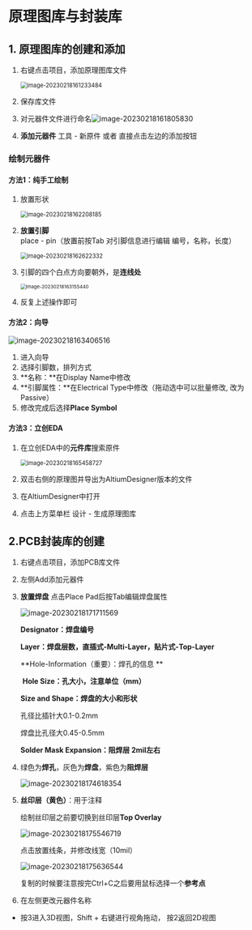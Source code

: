 # 原理图库与封装库

## 1. 原理图库的创建和添加

1. 右键点击项目，添加原理图库文件

    <img src="assets/image-20230218161233484.png" alt="image-20230218161233484" style="zoom:80%;" />

2. 保存库文件

3. 对元器件文件进行命名![image-20230218161805830](assets/image-20230218161805830.png)

4. **添加元器件**  工具 - 新原件 或者 直接点击左边的添加按钮

### 绘制元器件

#### 方法1：纯手工绘制

1. 放置形状

    <img src="assets/image-20230218162208185.png" alt="image-20230218162208185" style="zoom:80%;" />

2. **放置引脚**   place - pin（放置前按Tab 对引脚信息进行编辑  编号，名称，长度）

    <img src="assets/image-20230218162622332.png" alt="image-20230218162622332" style="zoom:80%;" />

3. 引脚的四个白点方向要朝外，是**连线处**

    <img src="assets/image-20230218163155440.png" alt="image-20230218163155440" style="zoom: 67%;" />

4. 反复上述操作即可

#### 方法2：向导

 ![image-20230218163406516](assets/image-20230218163406516.png)

1. 进入向导
2. 选择引脚数，排列方式
3. **名称：**在Display Name中修改
4. **引脚属性：**在Electrical Type中修改（拖动选中可以批量修改, 改为Passive）
5. 修改完成后选择**Place Symbol**

#### 方法3：立创EDA

1. 在立创EDA中的**元件库**搜索原件

    <img src="assets/image-20230218165458727.png" alt="image-20230218165458727" style="zoom:80%;" />

2. 双击右侧的原理图并导出为AltiumDesigner版本的文件

3. 在AltiumDesigner中打开

4. 点击上方菜单栏 设计 - 生成原理图库

## 2.PCB封装库的创建

1. 右键点击项目，添加PCB库文件

2. 左侧Add添加元器件

3. **放置焊盘** 点击Place Pad后按Tab编辑焊盘属性

    ![image-20230218171711569](assets/image-20230218171711569.png)

   **Designator：焊盘编号**

   **Layer：焊盘层数，直插式-Multi-Layer，贴片式-Top-Layer**

   **Hole-Information（重要）：焊孔的信息 **

   ​	**Hole Size：孔大小，注意单位（mm）**

   **Size and Shape：焊盘的大小和形状**

   孔径比插针大0.1-0.2mm

   焊盘比孔径大0.45-0.5mm

   **Solder Mask Expansion：阻焊层 2mil左右**

4. 绿色为**焊孔**，灰色为**焊盘**，紫色为**阻焊层**

    ![image-20230218174618354](assets/image-20230218174618354.png)

5. **丝印层（黄色）**：用于注释

   绘制丝印层之前要切换到丝印层**Top Overlay**

    ![image-20230218175546719](assets/image-20230218175546719.png)

   点击放置线条，并修改线宽（10mil）

    ![image-20230218175636544](assets/image-20230218175636544.png)

   复制的时候要注意按完Ctrl+C之后要用鼠标选择一个**参考点**

6. 在左侧更改元器件名称

* 按3进入3D视图，Shift + 右键进行视角拖动， 按2返回2D视图